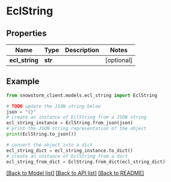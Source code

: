 # EclString


## Properties

Name | Type | Description | Notes
------------ | ------------- | ------------- | -------------
**ecl_string** | **str** |  | [optional] 

## Example

```python
from snowstorm_client.models.ecl_string import EclString

# TODO update the JSON string below
json = "{}"
# create an instance of EclString from a JSON string
ecl_string_instance = EclString.from_json(json)
# print the JSON string representation of the object
print(EclString.to_json())

# convert the object into a dict
ecl_string_dict = ecl_string_instance.to_dict()
# create an instance of EclString from a dict
ecl_string_from_dict = EclString.from_dict(ecl_string_dict)
```
[[Back to Model list]](../README.md#documentation-for-models) [[Back to API list]](../README.md#documentation-for-api-endpoints) [[Back to README]](../README.md)


